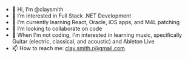 - 👋 Hi, I’m @claysmith
- 👀 I’m interested in Full Stack .NET Development
- 🌱 I’m currently learning React, Oracle, iOS apps, and M4L patching
- 💞️ I’m looking to collaborate on code
- 🎵 When I'm not coding, I'm interested in learning music, specifically Guitar (electric, classical, and acoustic) and Ableton Live
- 📫 How to reach me: clay.smith.r@gmail.com

<!---
claysmith/claysmith is a ✨ special ✨ repository because its `README.md` (this file) appears on your GitHub profile.
You can click the Preview link to take a look at your changes.
--->
